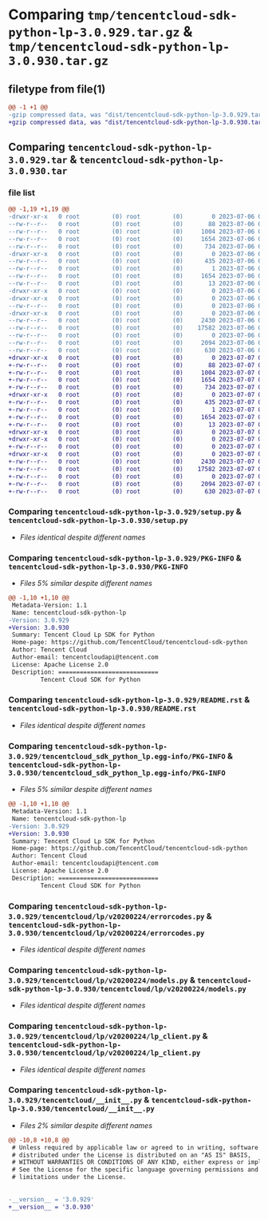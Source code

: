# Comparing `tmp/tencentcloud-sdk-python-lp-3.0.929.tar.gz` & `tmp/tencentcloud-sdk-python-lp-3.0.930.tar.gz`

## filetype from file(1)

```diff
@@ -1 +1 @@
-gzip compressed data, was "dist/tencentcloud-sdk-python-lp-3.0.929.tar", last modified: Thu Jul  6 00:29:41 2023, max compression
+gzip compressed data, was "dist/tencentcloud-sdk-python-lp-3.0.930.tar", last modified: Fri Jul  7 00:27:16 2023, max compression
```

## Comparing `tencentcloud-sdk-python-lp-3.0.929.tar` & `tencentcloud-sdk-python-lp-3.0.930.tar`

### file list

```diff
@@ -1,19 +1,19 @@
-drwxr-xr-x   0 root         (0) root         (0)        0 2023-07-06 00:29:41.000000 tencentcloud-sdk-python-lp-3.0.929/
--rw-r--r--   0 root         (0) root         (0)       88 2023-07-06 00:29:41.000000 tencentcloud-sdk-python-lp-3.0.929/setup.cfg
--rw-r--r--   0 root         (0) root         (0)     1004 2023-07-06 00:29:41.000000 tencentcloud-sdk-python-lp-3.0.929/setup.py
--rw-r--r--   0 root         (0) root         (0)     1654 2023-07-06 00:29:41.000000 tencentcloud-sdk-python-lp-3.0.929/PKG-INFO
--rw-r--r--   0 root         (0) root         (0)      734 2023-07-06 00:29:41.000000 tencentcloud-sdk-python-lp-3.0.929/README.rst
-drwxr-xr-x   0 root         (0) root         (0)        0 2023-07-06 00:29:41.000000 tencentcloud-sdk-python-lp-3.0.929/tencentcloud_sdk_python_lp.egg-info/
--rw-r--r--   0 root         (0) root         (0)      435 2023-07-06 00:29:41.000000 tencentcloud-sdk-python-lp-3.0.929/tencentcloud_sdk_python_lp.egg-info/SOURCES.txt
--rw-r--r--   0 root         (0) root         (0)        1 2023-07-06 00:29:41.000000 tencentcloud-sdk-python-lp-3.0.929/tencentcloud_sdk_python_lp.egg-info/dependency_links.txt
--rw-r--r--   0 root         (0) root         (0)     1654 2023-07-06 00:29:41.000000 tencentcloud-sdk-python-lp-3.0.929/tencentcloud_sdk_python_lp.egg-info/PKG-INFO
--rw-r--r--   0 root         (0) root         (0)       13 2023-07-06 00:29:41.000000 tencentcloud-sdk-python-lp-3.0.929/tencentcloud_sdk_python_lp.egg-info/top_level.txt
-drwxr-xr-x   0 root         (0) root         (0)        0 2023-07-06 00:29:41.000000 tencentcloud-sdk-python-lp-3.0.929/tencentcloud/
-drwxr-xr-x   0 root         (0) root         (0)        0 2023-07-06 00:29:41.000000 tencentcloud-sdk-python-lp-3.0.929/tencentcloud/lp/
--rw-r--r--   0 root         (0) root         (0)        0 2023-07-06 00:29:41.000000 tencentcloud-sdk-python-lp-3.0.929/tencentcloud/lp/__init__.py
-drwxr-xr-x   0 root         (0) root         (0)        0 2023-07-06 00:29:41.000000 tencentcloud-sdk-python-lp-3.0.929/tencentcloud/lp/v20200224/
--rw-r--r--   0 root         (0) root         (0)     2430 2023-07-06 00:29:41.000000 tencentcloud-sdk-python-lp-3.0.929/tencentcloud/lp/v20200224/errorcodes.py
--rw-r--r--   0 root         (0) root         (0)    17582 2023-07-06 00:29:41.000000 tencentcloud-sdk-python-lp-3.0.929/tencentcloud/lp/v20200224/models.py
--rw-r--r--   0 root         (0) root         (0)        0 2023-07-06 00:29:41.000000 tencentcloud-sdk-python-lp-3.0.929/tencentcloud/lp/v20200224/__init__.py
--rw-r--r--   0 root         (0) root         (0)     2094 2023-07-06 00:29:41.000000 tencentcloud-sdk-python-lp-3.0.929/tencentcloud/lp/v20200224/lp_client.py
--rw-r--r--   0 root         (0) root         (0)      630 2023-07-06 00:29:41.000000 tencentcloud-sdk-python-lp-3.0.929/tencentcloud/__init__.py
+drwxr-xr-x   0 root         (0) root         (0)        0 2023-07-07 00:27:16.000000 tencentcloud-sdk-python-lp-3.0.930/
+-rw-r--r--   0 root         (0) root         (0)       88 2023-07-07 00:27:16.000000 tencentcloud-sdk-python-lp-3.0.930/setup.cfg
+-rw-r--r--   0 root         (0) root         (0)     1004 2023-07-07 00:27:16.000000 tencentcloud-sdk-python-lp-3.0.930/setup.py
+-rw-r--r--   0 root         (0) root         (0)     1654 2023-07-07 00:27:16.000000 tencentcloud-sdk-python-lp-3.0.930/PKG-INFO
+-rw-r--r--   0 root         (0) root         (0)      734 2023-07-07 00:27:16.000000 tencentcloud-sdk-python-lp-3.0.930/README.rst
+drwxr-xr-x   0 root         (0) root         (0)        0 2023-07-07 00:27:16.000000 tencentcloud-sdk-python-lp-3.0.930/tencentcloud_sdk_python_lp.egg-info/
+-rw-r--r--   0 root         (0) root         (0)      435 2023-07-07 00:27:16.000000 tencentcloud-sdk-python-lp-3.0.930/tencentcloud_sdk_python_lp.egg-info/SOURCES.txt
+-rw-r--r--   0 root         (0) root         (0)        1 2023-07-07 00:27:16.000000 tencentcloud-sdk-python-lp-3.0.930/tencentcloud_sdk_python_lp.egg-info/dependency_links.txt
+-rw-r--r--   0 root         (0) root         (0)     1654 2023-07-07 00:27:16.000000 tencentcloud-sdk-python-lp-3.0.930/tencentcloud_sdk_python_lp.egg-info/PKG-INFO
+-rw-r--r--   0 root         (0) root         (0)       13 2023-07-07 00:27:16.000000 tencentcloud-sdk-python-lp-3.0.930/tencentcloud_sdk_python_lp.egg-info/top_level.txt
+drwxr-xr-x   0 root         (0) root         (0)        0 2023-07-07 00:27:16.000000 tencentcloud-sdk-python-lp-3.0.930/tencentcloud/
+drwxr-xr-x   0 root         (0) root         (0)        0 2023-07-07 00:27:16.000000 tencentcloud-sdk-python-lp-3.0.930/tencentcloud/lp/
+-rw-r--r--   0 root         (0) root         (0)        0 2023-07-07 00:27:16.000000 tencentcloud-sdk-python-lp-3.0.930/tencentcloud/lp/__init__.py
+drwxr-xr-x   0 root         (0) root         (0)        0 2023-07-07 00:27:16.000000 tencentcloud-sdk-python-lp-3.0.930/tencentcloud/lp/v20200224/
+-rw-r--r--   0 root         (0) root         (0)     2430 2023-07-07 00:27:16.000000 tencentcloud-sdk-python-lp-3.0.930/tencentcloud/lp/v20200224/errorcodes.py
+-rw-r--r--   0 root         (0) root         (0)    17582 2023-07-07 00:27:16.000000 tencentcloud-sdk-python-lp-3.0.930/tencentcloud/lp/v20200224/models.py
+-rw-r--r--   0 root         (0) root         (0)        0 2023-07-07 00:27:16.000000 tencentcloud-sdk-python-lp-3.0.930/tencentcloud/lp/v20200224/__init__.py
+-rw-r--r--   0 root         (0) root         (0)     2094 2023-07-07 00:27:16.000000 tencentcloud-sdk-python-lp-3.0.930/tencentcloud/lp/v20200224/lp_client.py
+-rw-r--r--   0 root         (0) root         (0)      630 2023-07-07 00:27:16.000000 tencentcloud-sdk-python-lp-3.0.930/tencentcloud/__init__.py
```

### Comparing `tencentcloud-sdk-python-lp-3.0.929/setup.py` & `tencentcloud-sdk-python-lp-3.0.930/setup.py`

 * *Files identical despite different names*

### Comparing `tencentcloud-sdk-python-lp-3.0.929/PKG-INFO` & `tencentcloud-sdk-python-lp-3.0.930/PKG-INFO`

 * *Files 5% similar despite different names*

```diff
@@ -1,10 +1,10 @@
 Metadata-Version: 1.1
 Name: tencentcloud-sdk-python-lp
-Version: 3.0.929
+Version: 3.0.930
 Summary: Tencent Cloud Lp SDK for Python
 Home-page: https://github.com/TencentCloud/tencentcloud-sdk-python
 Author: Tencent Cloud
 Author-email: tencentcloudapi@tencent.com
 License: Apache License 2.0
 Description: ============================
         Tencent Cloud SDK for Python
```

### Comparing `tencentcloud-sdk-python-lp-3.0.929/README.rst` & `tencentcloud-sdk-python-lp-3.0.930/README.rst`

 * *Files identical despite different names*

### Comparing `tencentcloud-sdk-python-lp-3.0.929/tencentcloud_sdk_python_lp.egg-info/PKG-INFO` & `tencentcloud-sdk-python-lp-3.0.930/tencentcloud_sdk_python_lp.egg-info/PKG-INFO`

 * *Files 5% similar despite different names*

```diff
@@ -1,10 +1,10 @@
 Metadata-Version: 1.1
 Name: tencentcloud-sdk-python-lp
-Version: 3.0.929
+Version: 3.0.930
 Summary: Tencent Cloud Lp SDK for Python
 Home-page: https://github.com/TencentCloud/tencentcloud-sdk-python
 Author: Tencent Cloud
 Author-email: tencentcloudapi@tencent.com
 License: Apache License 2.0
 Description: ============================
         Tencent Cloud SDK for Python
```

### Comparing `tencentcloud-sdk-python-lp-3.0.929/tencentcloud/lp/v20200224/errorcodes.py` & `tencentcloud-sdk-python-lp-3.0.930/tencentcloud/lp/v20200224/errorcodes.py`

 * *Files identical despite different names*

### Comparing `tencentcloud-sdk-python-lp-3.0.929/tencentcloud/lp/v20200224/models.py` & `tencentcloud-sdk-python-lp-3.0.930/tencentcloud/lp/v20200224/models.py`

 * *Files identical despite different names*

### Comparing `tencentcloud-sdk-python-lp-3.0.929/tencentcloud/lp/v20200224/lp_client.py` & `tencentcloud-sdk-python-lp-3.0.930/tencentcloud/lp/v20200224/lp_client.py`

 * *Files identical despite different names*

### Comparing `tencentcloud-sdk-python-lp-3.0.929/tencentcloud/__init__.py` & `tencentcloud-sdk-python-lp-3.0.930/tencentcloud/__init__.py`

 * *Files 2% similar despite different names*

```diff
@@ -10,8 +10,8 @@
 # Unless required by applicable law or agreed to in writing, software
 # distributed under the License is distributed on an "AS IS" BASIS,
 # WITHOUT WARRANTIES OR CONDITIONS OF ANY KIND, either express or implied.
 # See the License for the specific language governing permissions and
 # limitations under the License.
 
 
-__version__ = '3.0.929'
+__version__ = '3.0.930'
```

